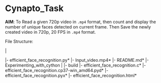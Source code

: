 # Cynapto_Task
**AIM**: To Read a given 720p video in `.mp4` format, then count and display the number of unique faces detected on current frame. Then Save the newly created 
         video in 720p, 20 FPS in `.mp4` format.
         
File Structure:

|

|- efficient_face_recognition.py*
|- Input_video.mp4*
|- README.md*
|- Experimenting_with_cython
         |
         |- build
         |- efficient_face_recognition.c*
         |- efficient_face_recognition.cp37-win_amd64.pyd*
         |- efficient_face_recognition.pyx*
         |- efficient_face_recognition.html*

